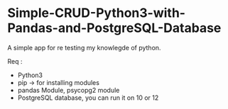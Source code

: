 # Simple-CRUD-Python3-with-Pandas-and-PostgreSQL-Database

A simple app for re testing my knowlegde of python.

Req :
- Python3
- pip -> for installing modules
- pandas Module, psycopg2 module
- PostgreSQL database, you can run it on 10 or 12